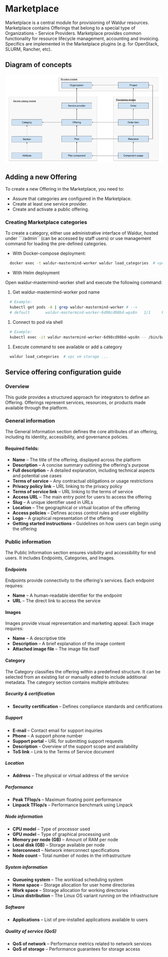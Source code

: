 # Marketplace

Marketplace is a central module for provisioning of Waldur resources. Marketplace contains Offerings that
belong to a special type of Organizations - Service Providers. Marketplace provides common functionality
for resource lifecycle management, accounting and invoicing. Specifics are implemented in the Marketplace plugins
(e.g. for OpenStack, SLURM, Rancher, etc).

## Diagram of concepts

![Diagram of marketplace concepts](../img/marketplace-structure.png)

## Adding a new Offering

To create a new Offering in the Marketplace, you need to:

- Assure that categories are configured in the Marketplace.
- Create at least one service provider.
- Create and activate a public offering.

### Creating Marketplace categories

To create a category, either use administrative interface of Waldur, hosted under ```/admin`` (can be accessed by staff users)
or use management command for loading the pre-defined categories.

- With Docker-compose deployment:

```bash
  docker exec -t waldur-mastermind-worker waldur load_categories  # vpc vm storage ...
```

- With Helm deployment

Open waldur-mastermind-worker shell and execute the following command:

1. Get waldur-mastermind-worker pod name

```bash
  # Example:
  kubectl get pods -A | grep waldur-mastermind-worker # -->
  # default       waldur-mastermind-worker-6d98cd98bd-wps8n   1/1     Running     0          9m9s
```

1. Connect to pod via shell

```bash
  # Example:
  kubectl exec -it waldur-mastermind-worker-6d98cd98bd-wps8n -- /bin/bash
```

1. Execute command to see available or add a category

```bash
  waldur load_categories  # vpc vm storage ...
```

## Service offering configuration guide

### Overview

This guide provides a structured approach for integrators to define an Offering. Offerings represent services, resources, or products made available through the platform.

### General information

The General Information section defines the core attributes of an offering, including its identity, accessibility, and governance policies.

#### Required fields:

- **Name** – The title of the offering, displayed across the platform
- **Description** – A concise summary outlining the offering's purpose
- **Full description** – A detailed explanation, including technical aspects and potential use cases
- **Terms of service** – Any contractual obligations or usage restrictions
- **Privacy policy link** – URL linking to the privacy policy
- **Terms of service link** – URL linking to the terms of service
- **Access URL** – The main entry point for users to access the offering
- **Slug** – A unique identifier used in URLs
- **Location** – The geographical or virtual location of the offering
- **Access policies** – Defines access control rules and user eligibility
- **Logo** – A graphical representation of the offering
- **Getting started instructions** – Guidelines on how users can begin using the offering

### Public information

The Public Information section ensures visibility and accessibility for end users. It includes Endpoints, Categories, and Images.

#### Endpoints

Endpoints provide connectivity to the offering's services. Each endpoint requires:

- **Name** – A human-readable identifier for the endpoint
- **URL** – The direct link to access the service

#### Images

Images provide visual representation and marketing appeal. Each image requires:

- **Name** – A descriptive title
- **Description** – A brief explanation of the image content
- **Attached image file** – The image file itself

#### Category

The Category classifies the offering within a predefined structure. It can be selected from an existing list or manually edited to include additional metadata. The category section contains multiple attributes:

##### Security & certification
- **Security certification** – Defines compliance standards and certifications

##### Support
- **E-mail** – Contact email for support inquiries
- **Phone** – A support phone number
- **Support portal** – URL for submitting support requests
- **Description** – Overview of the support scope and availability
- **ToS link** – Link to the Terms of Service document

##### Location
- **Address** – The physical or virtual address of the service

##### Performance
- **Peak TFlop/s** – Maximum floating point performance
- **Linpack TFlop/s** – Performance benchmark using Linpack

##### Node information
- **CPU model** – Type of processor used
- **GPU model** – Type of graphical processing unit
- **Memory per node (GB)** – Amount of RAM per node
- **Local disk (GB)** – Storage available per node
- **Interconnect** – Network interconnect specifications
- **Node count** – Total number of nodes in the infrastructure

##### System information
- **Queueing system** – The workload scheduling system
- **Home space** – Storage allocation for user home directories
- **Work space** – Storage allocation for working directories
- **Linux distribution** – The Linux OS variant running on the infrastructure

##### Software
- **Applications** – List of pre-installed applications available to users

##### Quality of service (QoS)
- **QoS of network** – Performance metrics related to network services
- **QoS of storage** – Performance guarantees for storage access